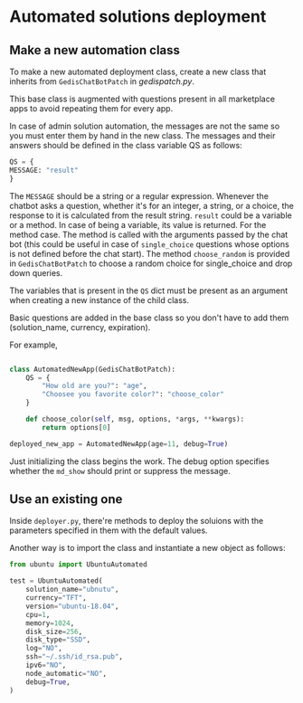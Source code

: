 # Automated solutions deployment

## Make a new automation class

To make a new automated deployment class, create a new class that inherits from `GedisChatBotPatch` in _gedispatch.py_.

This base class is augmented with questions present in all marketplace apps to avoid repeating them for every app.

In case of admin solution automation, the messages are not the same so you must enter them by hand in the new class. The messages and their answers should be defined in the class variable QS as follows:

```python
QS = {
MESSAGE: "result"
}
```

The `MESSAGE` should be a string or a regular expression. Whenever the chatbot asks a question, whether it's for an integer, a string, or a choice, the response to it is calculated from the result string. `result` could be a variable or a method. In case of being a variable, its value is returned. For the method case. The method is called with the arguments passed by the chat bot (this could be useful in case of `single_choice` questions whose options is not defined before the chat start). The method `choose_random` is provided in `GedisChatBotPatch` to choose a random choice for single_choice and drop down queries.

The variables that is present in the `QS` dict must be present as an argument when creating a new instance of the child class.

Basic questions are added in the base class so you don't have to add them (solution_name, currency, expiration).

For example,

```python

class AutomatedNewApp(GedisChatBotPatch):
    QS = {
        "How old are you?": "age",
        "Choosee you favorite color?": "choose_color"
    }

    def choose_color(self, msg, options, *args, **kwargs):
        return options[0]

deployed_new_app = AutomatedNewApp(age=11, debug=True)
```

Just initializing the class begins the work. The debug option specifies whether the `md_show` should print or suppress the message.

## Use an existing one

Inside `deployer.py`, there're methods to deploy the soluions with the parameters specified in them with the default values.

Another way is to import the class and instantiate a new object as follows:

```python
from ubuntu import UbuntuAutomated

test = UbuntuAutomated(
    solution_name="ubnutu",
    currency="TFT",
    version="ubuntu-18.04",
    cpu=1,
    memory=1024,
    disk_size=256,
    disk_type="SSD",
    log="NO",
    ssh="~/.ssh/id_rsa.pub",
    ipv6="NO",
    node_automatic="NO",
    debug=True,
)
```
